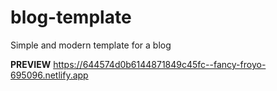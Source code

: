 # blog-template
Simple and modern template for a blog

**PREVIEW**
https://644574d0b6144871849c45fc--fancy-froyo-695096.netlify.app
